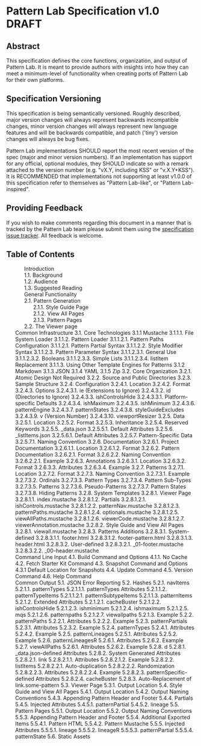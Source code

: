 # Pattern Lab Specification v1.0 DRAFT

## Abstract

This specification defines the core functions, organization, and output of Pattern Lab. It is meant to provide authors with insights into how they can meet a minimum-level of functionality when creating ports of Pattern Lab for their own platforms.

## Specification Versioning

This specification is being semantically versioned. Roughly described, major version changes will always represent backwards incompatible changes, minor version changes will always represent new language features and will be backwards compatible, and patch ('tiny') version changes will always be bug fixes.

Pattern Lab implementations SHOULD report the most recent version of the spec (major and minor version numbers). If an implementation has support for any official, optional modules, they SHOULD indicate so with a remark attached to the version number (e.g. "vX.Y, including KSS" or "v.X.Y+KSS"). It is RECOMMENDED that implementations not supporting at least v1.0.0 of this specification refer to themselves as "Pattern Lab-like", or "Pattern Lab-inspired".

## Providing Feedback

If you wish to make comments regarding this document in a manner that is tracked by the Pattern Lab team please submit them using the [specification issue tracker](https://github.com/pattern-lab/the-spec/issues). All feedback is welcome.

## Table of Contents

<style>
  ol { list-style: none; };
</style>

1. 1. Introduction
   1. 1.1. Background
   1. 1.2. Audience
   1. 1.3. Suggested Reading
1. 2. General Functionality
   1. 2.1. Pattern Generation
      1. 2.1.1. Style Guide Page
      1. 2.1.2. View All Pages
      1. 2.1.3. Pattern Pages
   1. 2.2. The Viewer page
3. Common Infrastructure
3.1. Core Technologies
3.1.1 Mustache
3.1.1.1. File System Loader
3.1.1.2. Pattern Loader
3.1.1.2.1. Pattern Paths Configuration
3.1.1.2.1. Pattern Partial Syntax
3.1.1.2.2. Style Modifier Syntax
3.1.1.2.3. Pattern Parameter Syntax
3.1.1.2.3.1. General Use
3.1.1.2.3.2. Booleans
3.1.1.2.3.3. Simple Lists
3.1.1.2.3.4. listItem Replacement
3.1.1.3. Using Other Template Engines for Patterns
3.1.2 Markdown
3.1.3 JSON
3.1.4 YAML
3.1.5 Zip
3.2. Core Organization
3.2.1. Atomic Design Not Required
3.2.2. Source and Public Directories
3.2.3. Sample Structure
3.2.4. Configuration
3.2.4.1. Location
3.2.4.2. Format
3.2.4.3. Options
3.2.4.3.1. ie (Extensions to Ignore)
3.2.4.3.2. id (Directories to Ignore)
3.2.4.3.3. ishControlsHide
3.2.4.3.3.1. Platform-specific Defaults
3.2.4.3.4. ishMaximum
3.2.4.3.5. ishMinimum
3.2.4.3.6. patternEngine
3.2.4.3.7. patternStates
3.2.4.3.8. styleGuideExcludes
3.2.4.3.9. v (Version Number)
3.2.4.3.10. viewportResizer
3.2.5. Data
3.2.5.1. Location
3.2.5.2. Format
3.2.5.3. Inheritance
3.2.5.4. Reserved Keywords
3.2.5.5. _data.json
3.2.5.5.1. Default Attributes
3.2.5.6. _listItems.json
3.2.5.6.1. Default Attributes
3.2.5.7. Pattern-Specific Data
3.2.5.7.1. Naming Convention
3.2.6. Documentation
3.2.6.1. Project Documentation
3.2.6.1.1. Location
3.2.6.1.2. Format
3.2.6.2. Pattern Documentation
3.2.6.2.1. Format
3.2.6.2.2. Naming Convention
3.2.6.2.2.1. Example
3.2.6.3. Annotations
3.2.6.3.1. Location
3.2.6.3.2. Format
3.2.6.3.3. Attributes
3.2.6.3.4. Example
3.2.7. Patterns
3.2.7.1. Location
3.2.7.2. Format
3.2.7.3. Naming Convention
3.2.7.3.1. Example
3.2.7.3.2. Ordinals
3.2.7.3.3. Pattern Types
3.2.7.3.4. Pattern Sub-Types
3.2.7.3.5. Patterns
3.2.7.3.6. Pseudo-Patterns
3.2.7.3.7. Pattern States
3.2.7.3.8. Hiding Patterns
3.2.8. System Templates
3.2.8.1. Viewer Page
3.2.8.1.1. index.mustache
3.2.8.1.2. Partials
3.2.8.1.2.1. ishControls.mustache
3.2.8.1.2.2. patternNav.mustache
3.2.8.1.2.3. patternPaths.mustache
3.2.8.1.2.4. optionals.mustache
3.2.8.1.2.5. viewAllPaths.mustache
3.2.8.1.2.6. viewerCode.mustache
3.2.8.1.2.7. viewerAnnotation.mustache
3.2.8.2. Style Guide and View All Pages
3.2.8.1. viewall.mustache
3.2.8.3. Patterns Additions
3.2.8.3.1. System-defined
3.2.8.3.1.1. footer.html
3.2.8.3.1.2. footer-pattern.html
3.2.8.3.1.3. header.html
3.2.8.3.2. User-defined
3.2.8.3.2.1. _01-footer.mustache
3.2.8.3.2.2. _00-header.mustache
4. Command Line Input
4.1. Build Command and Options
4.1.1. No Cache
4.2. Fetch Starter Kit Command
4.3. Snapshot Command and Options
4.3.1 Default Location for Snapshots
4.4. Update Command
4.5. Version Command
4.6. Help Command
5. Common Output
5.1. JSON Error Reporting
5.2. Hashes
5.2.1. navItems
5.2.1.1. patternTypes
5.2.1.1.1. patternTypes Attributes
5.2.1.1.2. patternTypeItems
5.2.1.1.2.1. patternSubtypeItems
5.2.1.1.3. patternItems
5.2.1.2. Extended Attributes
5.2.1.2.1. cacheBuster
5.2.1.2.2. ishControlsHide
5.2.1.2.3. ishminimum
5.2.1.2.4. ishmaximum
5.2.1.2.5. mqs
5.2.1.2.6. patternpaths 
5.2.1.2.7. viewallpaths
5.2.1.3. Example
5.2.2. patternPaths
5.2.2.1. Attributes
5.2.2.2. Example
5.2.3. patternPartials
5.2.3.1. Attributes
5.2.3.2. Example
5.2.4. patternTypes
5.2.4.1. Attributes
5.2.4.2. Example
5.2.5. patternLineages
5.2.5.1. Attributes
5.2.5.2. Example
5.2.6. patternLineagesR
5.2.6.1. Attributes
5.2.6.2. Example
5.2.7. viewAllPaths
5.2.6.1. Attributes
5.2.6.2. Example
5.2.8. d
5.2.8.1. _data.json-defined Attributes
5.2.8.2. System Generated Attributes
5.2.8.2.1. link
5.2.8.2.1.1. Attributes
5.2.8.2.1.2. Example
5.2.8.2.2. listItems
5.2.8.2.2.1. Auto-duplication
5.2.8.2.2.2. Randomization
5.2.8.2.2.3. Attributes
5.2.8.2.2.4. Example
5.2.8.2.3. patternSpecific-defined Attributes
5.2.8.2.4. cacheBuster
5.2.8.3. Auto-Replacement of link.some-pattern
5.3. Viewer Page
5.3.1. Output Location
5.4. Style Guide and View All Pages
5.4.1. Output Location
5.4.2. Output Naming Conventions
5.4.3. Appending Pattern Header and Footer
5.4.4. Partials
5.4.5. Injected Attributes
5.4.5.1. patternPartial
5.4.5.2. lineage
5.5. Pattern Pages
5.5.1. Output Location
5.5.2. Output Naming Conventions
5.5.3. Appending Pattern Header and Footer
5.5.4. Additional Exported Items
5.5.4.1. Pattern HTML
5.5.4.2. Pattern Mustache
5.5.5. Injected Attributes
5.5.5.1. lineage
5.5.5.2. lineageR
5.5.5.3. patternPartial
5.5.5.4. patternState
5.6. Static Assets